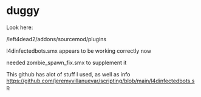 # duggy

Look here:

/left4dead2/addons/sourcemod/plugins

l4dinfectedbots.smx appears to be working correctly now

needed zombie_spawn_fix.smx to supplement it

This github has alot of stuff I used, as well as info
https://github.com/jeremyvillanuevar/scripting/blob/main/l4dinfectedbots.sp
